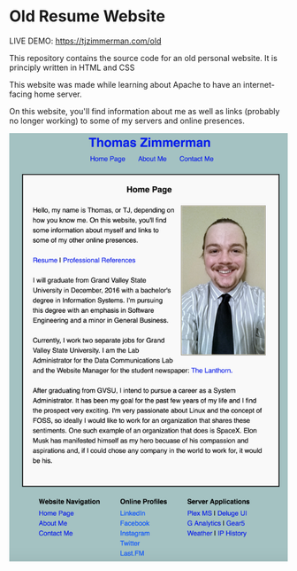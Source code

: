 # Old Resume Website

LIVE DEMO: https://tjzimmerman.com/old

This repository contains the source code for an old personal website. It is principly written in HTML and CSS

This website was made while learning about Apache to have an internet-facing home server.

On this website, you'll find information about me as well as links (probably no longer working) to some of my servers and online presences.

![Alt text](https://raw.githubusercontent.com/zimmertr/Old-Resume-Website/master/screenshot.png "Resume Website")
